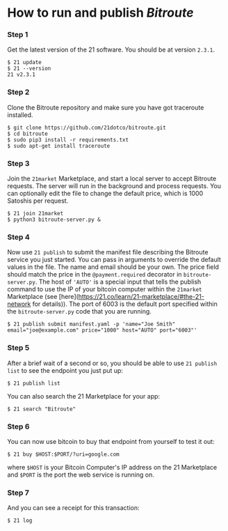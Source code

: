 # How to run and publish _**Bitroute**_

### Step 1
Get the latest version of the 21 software. You should be at version `2.3.1`.

```
$ 21 update
$ 21 --version
21 v2.3.1
```

### Step 2
Clone the Bitroute repository and make sure you have got traceroute installed. 

```
$ git clone https://github.com/21dotco/bitroute.git
$ cd bitroute
$ sudo pip3 install -r requirements.txt
$ sudo apt-get install traceroute
```

### Step 3
Join the `21market` Marketplace, and start a local
server to accept Bitroute requests. The server will run in the
background and process requests.  You can optionally edit the file
to change the default price, which is 1000 Satoshis per request.

```
$ 21 join 21market
$ python3 bitroute-server.py &
```

### Step 4
Now use `21 publish` to submit the manifest file describing the
Bitroute service you just started. You can pass in arguments to override the
default values in the file.  The name and email should be your own. The price
field should match the price in the `@payment.required` decorator in `bitroute-server.py`.
The host of `'AUTO'` is a special input that tells the publish command to use
the IP of your bitcoin computer within the `21market` Marketplace (see
[here](https://21.co/learn/21-marketplace/#the-21-network for details)). The
port of 6003 is the default port specified within the
`bitroute-server.py` code that you are running.

```
$ 21 publish submit manifest.yaml -p 'name="Joe Smith" email="joe@example.com" price="1000" host="AUTO" port="6003"'
```

### Step 5
After a brief wait of a second or so, you should be able to use `21 publish list`
to see the endpoint you just put up:

```
$ 21 publish list
```

You can also search the 21 Marketplace for your app:

```
$ 21 search "Bitroute"
```

### Step 6
You can now use bitcoin to buy that endpoint from yourself to test it out:

```
$ 21 buy $HOST:$PORT/?uri=google.com
```

where `$HOST` is your Bitcoin Computer's IP address on the 21 Marketplace and
`$PORT` is the port the web service is running on.

### Step 7
And you can see a receipt for this transaction:

```
$ 21 log
```
